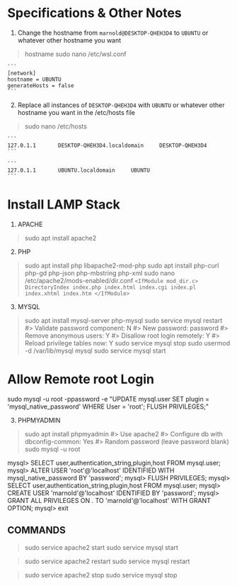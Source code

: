 # Specifications & Other Notes

1. Change the hostname from `marnold@DESKTOP-QHEH3D4` to `UBUNTU` or whatever other hostname you want
> hostname
> sudo nano /etc/wsl.conf

    ```
    [network]
    hostname = UBUNTU
    generateHosts = false
    ```



2. Replace all instances of `DESKTOP-QHEH3D4` with `UBUNTU` or whatever other hostname you want in the /etc/hosts file
> sudo nano /etc/hosts

    ```
    127.0.1.1       DESKTOP-QHEH3D4.localdomain     DESKTOP-QHEH3D4
    ```

    ```
    127.0.1.1       UBUNTU.localdomain     UBUNTU
    ```

# Install LAMP Stack

1. APACHE
> sudo apt install apache2

2. PHP
> sudo apt install php libapache2-mod-php
> sudo apt install php-curl php-gd php-json php-mbstring php-xml
> sudo nano /etc/apache2/mods-enabled/dir.conf
    ```
    <IfModule mod_dir.c>
        DirectoryIndex index.php index.html index.cgi index.pl index.xhtml index.htm
    </IfModule>
    ```

3. MYSQL
> sudo apt install mysql-server php-mysql
> sudo service mysql restart
    #> Validate password component: N
    #> New password: password
    #> Remove anonymous users: Y
    #> Disallow root login remotely: Y
    #> Reload privilege tables now: Y
> sudo service mysql stop
> sudo usermod -d /var/lib/mysql mysql
> sudo service mysql start
# Allow Remote root Login
sudo mysql -u root -ppassword  -e "UPDATE mysql.user SET plugin = 'mysql_native_password' WHERE User = 'root'; FLUSH PRIVILEGES;"

3. PHPMYADMIN
> sudo apt install phpmyadmin
    #> Use apache2
    #> Configure db with dbconfig-common: Yes
    #> Random password (leave password blank)
> sudo mysql -u root

mysql> SELECT user,authentication_string,plugin,host FROM mysql.user;
mysql> ALTER USER 'root'@'localhost' IDENTIFIED WITH mysql_native_password BY 'password';
mysql> FLUSH PRIVILEGES;
mysql> SELECT user,authentication_string,plugin,host FROM mysql.user;
mysql> CREATE USER 'marnold'@'localhost' IDENTIFIED BY 'password';
mysql> GRANT ALL PRIVILEGES ON *.* TO 'marnold'@'localhost' WITH GRANT OPTION;
mysql> exit

## COMMANDS
> sudo service apache2 start
> sudo service mysql start

> sudo service apache2 restart
> sudo service mysql restart

> sudo service apache2 stop
> sudo service mysql stop